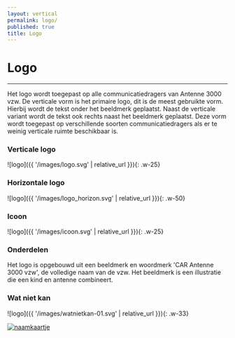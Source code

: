 ```yaml
---
layout: vertical
permalink: logo/
published: true
title: Logo
---
```


# Logo
***

Het logo wordt toegepast op alle communicatiedragers van Antenne 3000 vzw. De verticale vorm is het primaire logo, dit is de meest gebruikte vorm. Hierbij wordt de tekst onder het beeldmerk geplaatst. Naast de verticale variant wordt de tekst ook rechts naast het beeldmerk geplaatst. Deze vorm wordt toegepast op verschillende soorten communicatiedragers als er te weinig verticale ruimte beschikbaar is. 


### Verticale logo


  
![logo]({{ '/images/logo.svg' | relative_url }}){: .w-25}

### Horizontale logo


![logo]({{ '/images/logo_horizon.svg' | relative_url }}){: .w-50}

### Icoon

![logo]({{ '/images/icoon.svg' | relative_url }}){: .w-25}

### Onderdelen

Het logo is opgebouwd uit een beeldmerk en woordmerk 'CAR Antenne 3000 vzw', de volledige naam van de vzw. Het beeldmerk is een illustratie die een kind en antenne combineert. 

### Wat niet kan

![logo]({{ '/images/watnietkan-01.svg' | relative_url }}){: .w-33}


<a href="images/voorbeelden/naamkaartje.jpg" data-lightbox="mijnreeks" data-title="Naamkaartje"><img src="images/voorbeelden/naamkaartje.jpg" alt="naamkaartje" class="w-33"></a>